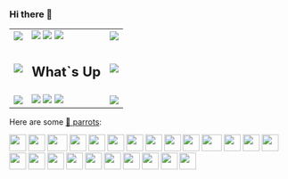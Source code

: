 ### Hi there 👋

<!--
**Lollipopll/Lollipopll** is a ✨ _special_ ✨ repository because its `README.md` (this file) appears on your GitHub profile.

Here are some ideas to get you started:

- 🔭 I’m currently working on ...
- 🌱 I’m currently learning ...
- 👯 I’m looking to collaborate on ...
- 🤔 I’m looking for help with ...
- 💬 Ask me about ...
- 📫 How to reach me: ...
- 😄 Pronouns: ...
- ⚡ Fun fact: ...
-->


<table>
          <tbody><tr>
            <td><img src="https://cultofthepartyparrot.com/parrots/hd/60fpsparrot.gif"></td>
            <td>
                      <img src="https://cultofthepartyparrot.com/parrots/hd/60fpsparrot.gif">
                        <img src="https://cultofthepartyparrot.com/parrots/hd/60fpsparrot.gif">
                         <img src="https://cultofthepartyparrot.com/parrots/hd/60fpsparrot.gif">
<!--                          <img src="https://cultofthepartyparrot.com/parrots/hd/60fpsparrot.gif"> -->
<!--                          <img src="https://cultofthepartyparrot.com/parrots/hd/60fpsparrot.gif"> -->
<!--                          <img src="https://cultofthepartyparrot.com/parrots/hd/60fpsparrot.gif">
                         <img src="https://cultofthepartyparrot.com/parrots/hd/60fpsparrot.gif">
                         <img src="https://cultofthepartyparrot.com/parrots/hd/60fpsparrot.gif"> -->
                    </td>
            <td>   <img src="https://cultofthepartyparrot.com/parrots/hd/60fpsparrot.gif"></td>
          </tr>
          <tr>
            <td>   <img src="https://cultofthepartyparrot.com/parrots/hd/60fpsparrot.gif"></td>
            <td><h2 align="center">What`s Up</h2></td>
            <td>   <img src="https://cultofthepartyparrot.com/parrots/hd/60fpsparrot.gif"></td>
          </tr>
          <tr>
            <td>   <img src="https://cultofthepartyparrot.com/parrots/hd/60fpsparrot.gif"></td>
            <td>
                        <img src="https://cultofthepartyparrot.com/parrots/hd/60fpsparrot.gif">
                         <img src="https://cultofthepartyparrot.com/parrots/hd/60fpsparrot.gif">
                         <img src="https://cultofthepartyparrot.com/parrots/hd/60fpsparrot.gif">
<!--                          <img src="https://cultofthepartyparrot.com/parrots/hd/60fpsparrot.gif"> -->
<!--                          <img src="https://cultofthepartyparrot.com/parrots/hd/60fpsparrot.gif"> -->
<!--                          <img src="https://cultofthepartyparrot.com/parrots/hd/60fpsparrot.gif">
                         <img src="https://cultofthepartyparrot.com/parrots/hd/60fpsparrot.gif">
                         <img src="https://cultofthepartyparrot.com/parrots/hd/60fpsparrot.gif"> -->
                    </td>
            <td>   <img src="https://cultofthepartyparrot.com/parrots/hd/60fpsparrot.gif"></td>
          </tr>
        </tbody></table>



Here are some [🦜 parrots](https://cultofthepartyparrot.com):

<div>
    <img src="https://cultofthepartyparrot.com/parrots/hd/githubparrot.gif" width="30" height="30"/>
    <img src="https://cultofthepartyparrot.com/flags/hd/indiaparrot.gif" width="30" height="30"/>
    <img src="https://cultofthepartyparrot.com/parrots/asyncparrot.gif" width="36" height="30"/>
    <img src="https://cultofthepartyparrot.com/parrots/exceptionallyfastparrot.gif" width="30" height="30"/>
    <img src="https://cultofthepartyparrot.com/parrots/hd/60fpsparrot.gif" width="30" height="30"/>
    <img src="https://cultofthepartyparrot.com/parrots/hd/jumpingparrot.gif" width="30" height="30"/>
    <img src="https://cultofthepartyparrot.com/parrots/hd/opensourceparrot.gif" width="30" height="30"/>
    <img src="https://cultofthepartyparrot.com/parrots/hd/dealwithitnowparrot.gif" width="30" height="30"/>
    <img src="https://cultofthepartyparrot.com/parrots/hd/hypnoparrotlight.gif" width="30" height="30"/>
    <img src="https://cultofthepartyparrot.com/parrots/databaseparrot.gif" width="30" height="30"/>
    <img src="https://cultofthepartyparrot.com/parrots/fixparrot.gif" width="36" height="30"/>
    <img src="https://cultofthepartyparrot.com/parrots/hd/laptop_parrot.gif" width="30" height="30"/>
    <img src="https://cultofthepartyparrot.com/parrots/hd/spinningparrot.gif" width="30" height="30"/>
    <img src="https://cultofthepartyparrot.com/parrots/hd/levitationparrot.gif" width="30" height="30"/>
    <img src="https://cultofthepartyparrot.com/parrots/hd/meldparrot.gif" width="30" height="30"/>
    <img src="https://cultofthepartyparrot.com/parrots/slomoparrot.gif" width="30" height="30"/>
    <img src="https://cultofthepartyparrot.com/parrots/hd/moonwalkingparrot.gif" width="30" height="30"/>
    <img src="https://cultofthepartyparrot.com/parrots/hd/stableparrot.gif" width="30" height="30"/>
    <img src="https://cultofthepartyparrot.com/parrots/hd/scienceparrot.gif" width="30" height="30"/>
    <img src="https://cultofthepartyparrot.com/parrots/hd/pirateparrot.gif" width="30" height="30"/>
    <img src="https://cultofthepartyparrot.com/parrots/hd/footballparrot.gif" width="30" height="30"/>
    <img src="https://cultofthepartyparrot.com/parrots/hd/illuminatiparrot.gif" width="30" height="30"/>
    <img src="https://cultofthepartyparrot.com/parrots/hd/hypnoparrotdark.gif" width="30" height="30"/>
    <img src="https://cultofthepartyparrot.com/parrots/hd/mustacheparrot.gif" width="30" height="30"/>
</div>
